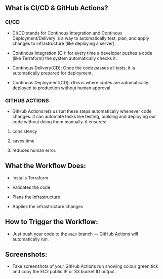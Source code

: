 ## What is CI/CD & GitHub Actions?

### CI/CD
- CI/CD stands for Continous Integration and Continous Deployment/Delivery is a way to automatically test, plan, and apply changes to infrastructure (like deploying a server).

- Continous Integration (CI): for every time a developer pushes a code (like Terraform) the system automatically checks it.

- Continous Delivery(CD): Once the code passes all tests, it is automatically prepared for deployment.

- Continous Deployment(CD): rthis is where codes are automatically deployed to production without human approval.

### GITHUB ACTIONS

- GitHub Actions lets us run these steps automatically whenever code changes. it can automate tasks like testing, building and deploying our code without doing them manually. it ensures:

1. consistency

2. saves time 

3. reduces human error.

## What the Workflow Does:

- Installs Terraform

- Validates the code

- Plans the infrastructure

- Applies the infrastructure changes

## How to Trigger the Workflow:

- Just push your code to the `main` branch — GitHub Actions will automatically run.

## Screenshots:

- Take screenshots of your GitHub Actions run showing colour green tick and copy the EC2 public IP or S3 bucket ID output.

